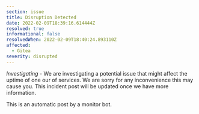 ```yaml
---
section: issue
title: Disruption Detected
date: 2022-02-09T18:39:16.614444Z
resolved: true
informational: false
resolvedWhen: 2022-02-09T18:40:24.893110Z
affected:
  - Gitea
severity: disrupted
---
```

*Investigating* - We are investigating a potential issue that might affect the uptime of one our of services. We are sorry for any inconvenience this may cause you. This incident post will be updated once we have more information.

This is an automatic post by a monitor bot.
        